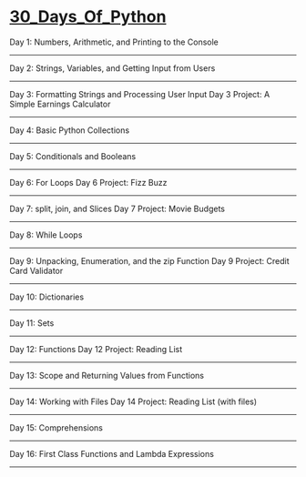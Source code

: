 # [30_Days_Of_Python](https://blog.teclado.com/30-days-of-python/)


Day 1: Numbers, Arithmetic, and Printing to the Console
***
Day 2: Strings, Variables, and Getting Input from Users
***
Day 3: Formatting Strings and Processing User Input
Day 3 Project: A Simple Earnings Calculator
***
Day 4: Basic Python Collections
***
Day 5: Conditionals and Booleans
***
Day 6: For Loops
Day 6 Project: Fizz Buzz
***
Day 7: split, join, and Slices
Day 7 Project: Movie Budgets
***
Day 8: While Loops
***
Day 9: Unpacking, Enumeration, and the zip Function
Day 9 Project: Credit Card Validator
***
Day 10: Dictionaries
***
Day 11: Sets
***
Day 12: Functions
Day 12 Project: Reading List
***
Day 13: Scope and Returning Values from Functions
***
Day 14: Working with Files
Day 14 Project: Reading List (with files)
***
Day 15: Comprehensions
***
Day 16: First Class Functions and Lambda Expressions
***
